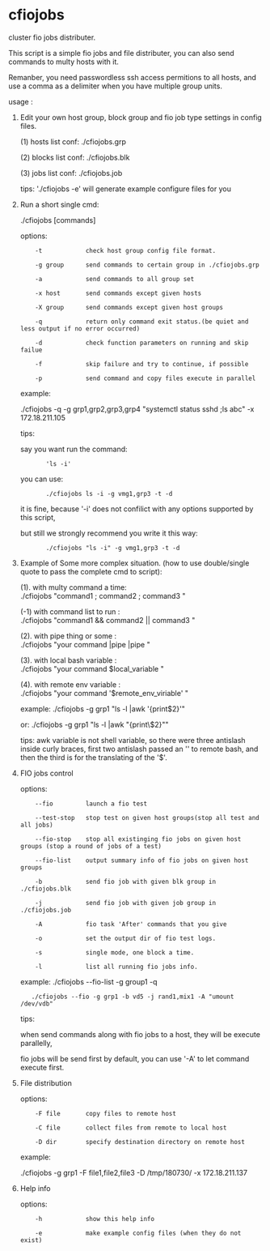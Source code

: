 # cfiojobs
cluster fio jobs distributer.

This script is a simple fio jobs and file distributer, you can also send commands to multy hosts with it.

Remanber, you need passwordless ssh access permitions to all hosts, and use a comma as a delimiter when you have multiple group units.

usage :
1. Edit your own host group, block group and fio job type settings in config files.

   (1)     hosts  list conf:   ./cfiojobs.grp
   
   (2)     blocks list conf:   ./cfiojobs.blk
   
   (3)     jobs   list conf:   ./cfiojobs.job
   

   tips: './cfiojobs -e' will generate example configure files for you
   

2. Run a short single cmd: 

   ./cfiojobs <options> [commands]
   
   options: 
   
           -t            check host group config file format.
           
           -g group      send commands to certain group in ./cfiojobs.grp
           
           -a            send commands to all group set
           
           -x host       send commands except given hosts
           
           -X group      send commands except given host groups
           
           -q            return only command exit status.(be quiet and less output if no error occurred)
           
           -d            check function parameters on running and skip failue
           
           -f            skip failure and try to continue, if possible
           
           -p            send command and copy files execute in parallel
           

   example: 

      ./cfiojobs -q -g grp1,grp2,grp3,grp4 "systemctl status sshd ;ls abc" -x 172.18.211.105
   
   tips:
      
      say you want run the command:
      
              'ls -i' 
              
      you can use: 
      
              ./cfiojobs ls -i -g vmg1,grp3 -t -d
              
      it is fine, because '-i' does not confilict with any options supported by this script,
      
      but still we strongly recommend you write it this way:
      
              ./cfiojobs "ls -i" -g vmg1,grp3 -t -d
              

3. Example of Some more complex situation. (how to use double/single quote to pass the complete cmd to script):

   (1). with multy command a time:  
            ./cfiojobs "command1 ;  command2 ;  command3 "
   
   (-1) with command list to run :  
            ./cfiojobs "command1 && command2 || command3 "
        
   (2). with pipe thing or some  :  
            ./cfiojobs "your command |pipe |pipe "
   
   (3). with local bash variable :  
            ./cfiojobs "your command $local_variable "
   
   (4). with remote env variable :  
            ./cfiojobs "your command '$remote_env_viriable' " 
   

   example: 
           ./cfiojobs -g grp1 "ls -l |awk '{print\$2}'"
   
   or: 
           ./cfiojobs -g grp1 "ls -l |awk \"{print\\\$2}\""
         
   tips: awk variable is not shell variable, so there were three antislash inside curly braces,
         first two antislash passed an '\' to remote bash, and then the third is for the translating of the '$'.
            

4. FIO jobs control

   options:
   
           --fio         launch a fio test

           --test-stop   stop test on given host groups(stop all test and all jobs)

           --fio-stop    stop all existinging fio jobs on given host groups (stop a round of jobs of a test)

           --fio-list    output summary info of fio jobs on given host groups
           
           -b            send fio job with given blk group in ./cfiojobs.blk
           
           -j            send fio job with given job group in ./cfiojobs.job
           
           -A            fio task 'After' commands that you give
           
           -o            set the output dir of fio test logs.
           
           -s            single mode, one block a time.
           
           -l            list all running fio jobs info.
           

   example: 
          ./cfiojobs --fio-list -g group1 -q
   
          ./cfiojobs --fio -g grp1 -b vd5 -j rand1,mix1 -A "umount /dev/vdb"
            
      tips:
      
      when send commands along with fio jobs to a host, they will be execute parallelly,
      
      fio jobs will be send first by default, you can use '-A' to let command execute first.
      

5. File distribution

   options:
   
           -F file       copy files to remote host

           -C file       collect files from remote to local host

           -D dir        specify destination directory on remote host
           

   example: 
   
      ./cfiojobs -g grp1 -F file1,file2,file3 -D /tmp/180730/ -x 172.18.211.137
   

6. Help info

   options:
   
           -h            show this help info
           
           -e            make example config files (when they do not exist)
           
